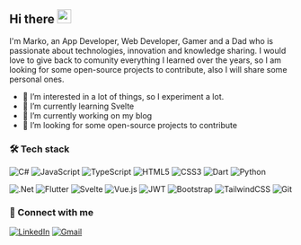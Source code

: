 ## Hi there <img src="https://media.giphy.com/media/hvRJCLFzcasrR4ia7z/giphy.gif" width="25px">

I'm Marko, an App Developer, Web Developer, Gamer and a Dad who is passionate about technologies, innovation and knowledge sharing.
I would love to give back to comunity everything I learned over the years, so I am looking for some open-source projects to contribute, also I will share some personal ones.  

- 👀 I’m interested in a lot of things, so I experiment a lot.
- 🌱 I’m currently learning Svelte
- 🔭 I’m currently working on my blog
- 💞️ I’m looking for some open-source projects to contribute 

### 🛠️ Tech stack

![C#](https://img.shields.io/badge/c%23-%23239120.svg?style=for-the-badge&logo=c-sharp&logoColor=white)
![JavaScript](https://img.shields.io/badge/javascript-%23323330.svg?style=for-the-badge&logo=javascript&logoColor=%23F7DF1E)
![TypeScript](https://img.shields.io/badge/typescript-%23007ACC.svg?style=for-the-badge&logo=typescript&logoColor=white)
![HTML5](https://img.shields.io/badge/html5-%23E34F26.svg?style=for-the-badge&logo=html5&logoColor=white)
![CSS3](https://img.shields.io/badge/css3-%231572B6.svg?style=for-the-badge&logo=css3&logoColor=white)
![Dart](https://img.shields.io/badge/dart-%230175C2.svg?style=for-the-badge&logo=dart&logoColor=white)
![Python](https://img.shields.io/badge/python-3670A0?style=for-the-badge&logo=python&logoColor=ffdd54)


![.Net](https://img.shields.io/badge/.NET-5C2D91?style=for-the-badge&logo=.net&logoColor=white)
![Flutter](https://img.shields.io/badge/Flutter-%2302569B.svg?style=for-the-badge&logo=Flutter&logoColor=white)
![Svelte](https://img.shields.io/badge/svelte-%23f1413d.svg?style=for-the-badge&logo=svelte&logoColor=white)
![Vue.js](https://img.shields.io/badge/vuejs-%2335495e.svg?style=for-the-badge&logo=vuedotjs&logoColor=%234FC08D)
![JWT](https://img.shields.io/badge/JWT-black?style=for-the-badge&logo=JSON%20web%20tokens)
![Bootstrap](https://img.shields.io/badge/bootstrap-%23563D7C.svg?style=for-the-badge&logo=bootstrap&logoColor=white)
![TailwindCSS](https://img.shields.io/badge/tailwindcss-%2338B2AC.svg?style=for-the-badge&logo=tailwind-css&logoColor=white)
![Git](https://img.shields.io/badge/git-%23F05033.svg?style=for-the-badge&logo=git&logoColor=white)


### 🔗 Connect with me

[![LinkedIn](https://img.shields.io/badge/linkedin-%230077B5.svg?style=for-the-badge&logo=linkedin&logoColor=white&link=https://www.linkedin.com/in/marko-dmitrovic-32832789/)](https://www.linkedin.com/in/marko-dmitrovic-32832789/)
[![Gmail](https://img.shields.io/badge/Gmail-D14836?style=for-the-badge&logo=gmail&logoColor=white&link=mailto:dmitrovicmarko@gmail.com)](mailto:dmitrovicmarko@gmail.com)

<!---
MarkoDM/MarkoDM is a ✨ special ✨ repository because its `README.md` (this file) appears on your GitHub profile.
You can click the Preview link to take a look at your changes.
--->

